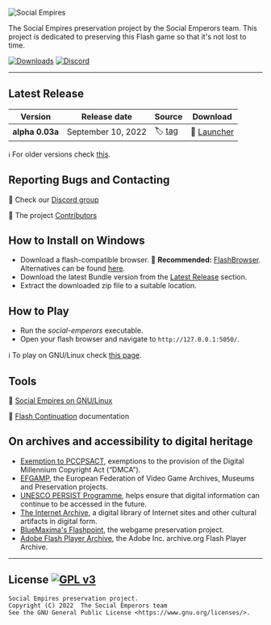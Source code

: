 ![Social Empires](templates/img/logo.png "Social Empires logo")

The Social Empires preservation project by the Social Emperors team.
This project is dedicated to preserving this Flash game so that it's not lost to time.

[![Downloads](https://img.shields.io/github/downloads/AcidCaos/socialemperors/total?label=downloads%40all)](../../releases/latest)
[![Discord](https://img.shields.io/discord/984545703558783016?logo=discord&label=Discord&color=blue)](https://discord.gg/zW5gSbQJBw)

---

## Latest Release

| Version | Release date | Source | Download |
| --- | --- | --- | --- |
| **alpha 0.03a** | September 10, 2022 | :label: [tag](../../releases/tag/0.03a) | :ticket: [Launcher](../../releases/download/0.03a/social-emperors_0.03a.exe) |

:information_source: For older versions check [this](RELEASES.md).

## Reporting Bugs and Contacting

:speech_balloon: Check our [Discord group](https://discord.gg/zW5gSbQJBw)

:paw_prints: The project [Contributors](../../contributors)

## How to Install on Windows

- Download a flash-compatible browser. :flashlight: **Recommended:** [FlashBrowser](https://github.com/radubirsan/FlashBrowser/releases/latest). Alternatives can be found [here](FLASH.md).
- Download the latest Bundle version from the [Latest Release](#latest-release) section.
- Extract the downloaded zip file to a suitable location.

## How to Play

- Run the *social-emperors* executable.
- Open your flash browser and navigate to `http://127.0.0.1:5050/`.

:information_source: To play on GNU/Linux check [this page](LINUX.md).

## Tools

:penguin: [Social Empires on GNU/Linux](LINUX.md)

:flashlight: [Flash Continuation](FLASH.md) documentation

## On archives and accessibility to digital heritage

- [Exemption to PCCPSACT](https://www.federalregister.gov/documents/2018/10/26/2018-23241/exemption-to-prohibition-on-circumvention-of-copyright-protection-systems-for-access-control), exemptions to the provision of the Digital Millennium Copyright Act (“DMCA”). 
- [EFGAMP](https://efgamp.eu/), the European Federation of Video Game Archives, Museums and Preservation projects.
- [UNESCO PERSIST Programme](https://unescopersist.org/), helps ensure that digital information can continue to be accessed in the future.
- [The Internet Archive](https://archive.org/), a digital library of Internet sites and other cultural artifacts in digital form.
- [BlueMaxima's Flashpoint](https://bluemaxima.org/flashpoint/), the webgame preservation project.
- [Adobe Flash Player Archive](https://archive.org/download/flashplayerarchive/), the Adobe Inc. archive.org Flash Player Archive.

---

## License [![GPL v3](https://img.shields.io/badge/GPL%20v3-blue)](http://www.gnu.org/licenses/gpl-3.0)

```
Social Empires preservation project.
Copyright (C) 2022  The Social Emperors team
See the GNU General Public License <https://www.gnu.org/licenses/>.
```
